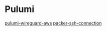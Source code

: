 # Pulumi

[pulumi-wireguard-aws](https://github.com/fr123k/pulumi-wireguard-aws)
[packer-ssh-connection](https://github.com/hashicorp/packer/tree/ac014fc1c3a6ae69ea38647c526ee5ae6e386622/vendor/github.com/hashicorp/packer-plugin-sdk/communicator)
